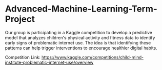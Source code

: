 # Advanced-Machine-Learning-Term-Project

Our group is participating in a Kaggle competition to develop a predictive model that analyzes children's physical activity and fitness data to identify early signs of problematic internet use. The idea is that identifying these patterns can help trigger interventions to encourage healthier digital habits. 

Competition Link: https://www.kaggle.com/competitions/child-mind-institute-problematic-internet-use/overview
